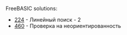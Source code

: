 FreeBASIC solutions:

- [224](224/solution.bas) - Линейный поиск - 2
- [460](460/solution.bas) - Проверка на неориентированность
